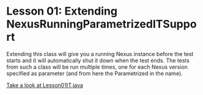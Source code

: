 Lesson 01: Extending NexusRunningParametrizedITSupport
======================================================

Extending this class will give you a running Nexus instance before the test starts and it will automatically shut it down when the test ends. The tests from such a class will be run multiple times, one for each Nexus version specified as parameter (and from here the Parametrized in the name).

[Take a look at Lesson01IT.java](Lesson01IT.java)

